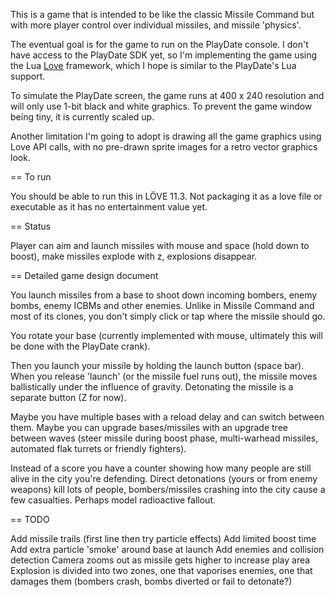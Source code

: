 This is a game that is intended to be like the classic Missile Command but with more player control over individual missiles,
and missile 'physics'.

The eventual goal is for the game to run on the PlayDate console. I don't have access to the PlayDate SDK yet, so
I'm implementing the game using the Lua [Love](https://love2d.org) framework, which I hope is similar to the PlayDate's
Lua support.

To simulate the PlayDate screen, the game runs at 400 x 240 resolution and will only use 1-bit black and white graphics.
To prevent the game window being tiny, it is currently scaled up.

Another limitation I'm going to adopt is drawing all the game graphics using Love API calls, with no pre-drawn sprite images
for a retro vector graphics look.

== To run

You should be able to run this in LÖVE 11.3. Not packaging it as a love file or executable as it has no entertainment value yet.

== Status

Player can aim and launch missiles with mouse and space (hold down to boost), make missiles explode with z, explosions disappear.

== Detailed game design document

You launch missiles from a base to shoot down incoming bombers, enemy bombs, enemy ICBMs and other enemies. Unlike in Missile Command and most of its
clones, you don't simply click or tap where the missile should go. 

You rotate your base (currently implemented with mouse, ultimately this will be done with the PlayDate crank).

Then you launch your missile by holding the launch button (space bar). When you release 'launch' (or the missile fuel runs out),
the missile moves ballistically under the influence of gravity. Detonating the missile is a separate button (Z for now).

Maybe you have multiple bases with a reload delay and can switch between them. Maybe you can upgrade bases/missiles with
an upgrade tree between waves (steer missile during boost phase, multi-warhead missiles, automated flak turrets or friendly fighters).

Instead of a score you have a counter showing how many people are still alive in the city you're defending. Direct detonations (yours
or from enemy weapons) kill lots of people, bombers/missiles crashing into the city cause a few casualties. Perhaps model radioactive
fallout.

== TODO

Add missile trails (first line then try particle effects)
Add limited boost time
Add extra particle 'smoke' around base at launch
Add enemies and collision detection
Camera zooms out as missile gets higher to increase play area
Explosion is divided into two zones, one that vaporises enemies, one that damages them (bombers crash, bombs diverted or fail to detonate?)


